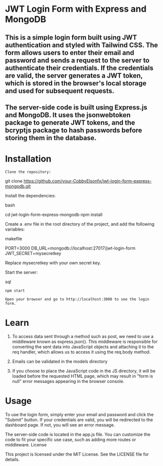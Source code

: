 # JWT Login Form with Express and MongoDB

## This is a simple login form built using JWT authentication and styled with Tailwind CSS. The form allows users to enter their email and password and sends a request to the server to authenticate their credentials. If the credentials are valid, the server generates a JWT token, which is stored in the browser's local storage and used for subsequent requests.

## The server-side code is built using Express.js and MongoDB. It uses the jsonwebtoken package to generate JWT tokens, and the bcryptjs package to hash passwords before storing them in the database.
# Installation

    Clone the repository:

    

git clone https://github.com/your-CobbyElsonfx/jwt-login-form-express-mongodb.git

Install the dependencies:

bash

cd jwt-login-form-express-mongodb
npm install

Create a .env file in the root directory of the project, and add the following variables:

makefile

PORT=3000
DB_URL=mongodb://localhost:27017/jwt-login-form
JWT_SECRET=mysecretkey

Replace mysecretkey with your own secret key.

Start the server:

sql

    npm start

    Open your browser and go to http://localhost:3000 to see the login form.
# Learn
 1.  To access data sent through a method such as post, we need to use a middleware known as express.json(). This middleware is responsible for converting the sent data into JavaScript objects and attaching it to the req handler, which allows us to access it using the req.body method.

 2. Emails can be validated in the models directory

 3. If you choose to place the JavaScript code in the JS directory, it will be loaded before the requested HTML page, which may result in "form is null" error messages appearing in the browser console.


# Usage

To use the login form, simply enter your email and password and click the "Submit" button. If your credentials are valid, you will be redirected to the dashboard page. If not, you will see an error message.

The server-side code is located in the app.js file. You can customize the code to fit your specific use case, such as adding more routes or middleware.
License

This project is licensed under the MIT License. See the LICENSE file for details.